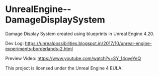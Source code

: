 # UnrealEngine--DamageDisplaySystem
Damage Display System created using blueprints in Unreal Engine 4.20.

Dev Log: https://unrealpossibilities.blogspot.in/2017/10/unreal-engine-experiments-borderlands-2.html

Preview Video: https://www.youtube.com/watch?v=SY_14qyeYeQ

This project is licensed under the Unreal Engine 4 EULA.
